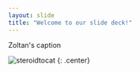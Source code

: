 ```yaml
---
layout: slide
title: "Welcome to our slide deck!"
---
```


Zoltan's caption

![steroidtocat](https://octodex.github.com/images/steroidtocat.png)
{: .center}
